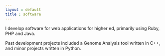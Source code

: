 ```yaml
---
layout : default
title : software
---
```


I develop software for web applications for higher ed, primarily using
Ruby, PHP and Java.

Past development projects included a Genome Analysis tool written in
C++, and minor projects written in Python.



